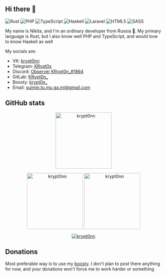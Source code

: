 ## Hi there 👋

![Rust](https://img.shields.io/badge/Rust-000000?style=for-the-badge&logo=rust&logoColor=white)
![PHP](https://img.shields.io/badge/php-%23777BB4.svg?style=for-the-badge&logo=php&logoColor=white)
![TypeScript](https://img.shields.io/badge/typescript-%23007ACC.svg?style=for-the-badge&logo=typescript&logoColor=white)
![Haskell](https://img.shields.io/badge/Haskell-5e5086?style=for-the-badge&logo=haskell&logoColor=white)
![Laravel](https://img.shields.io/badge/laravel-%23FF2D20.svg?style=for-the-badge&logo=laravel&logoColor=white)
![HTML5](https://img.shields.io/badge/html5-%23E34F26.svg?style=for-the-badge&logo=html5&logoColor=white)
![SASS](https://img.shields.io/badge/SASS-hotpink.svg?style=for-the-badge&logo=SASS&logoColor=white)

My name is Nikita, and I'm an ordinary developer from Russia 🎩. My primary language is Rust, but I also know well PHP and TypeScript, and would love to know Haskell as well

My socials are:

* VK: [krypt0nn](https://vk.com/krypt0nn)
* Telegram: [KRypt0s](https://t.me/KRypt0s)
* Discord: [Observer KRypt0n_#1864](https://discord.com/users/Observer%20KRypt0n_#1864)
* GitLab: [KRypt0n_](https://gitlab.com/KRypt0n_)
* Boosty: [krypt0n_](https://boosty.to/krypt0n_)
* Email: suimin.tu.mu.ga.mi@gmail.com

## GitHub stats

<p align="center">
  <img height="180em" src="https://github-profile-summary-cards.vercel.app/api/cards/profile-details?username=krypt0nn&theme=nord_bright" alt="krypt0nn" align="center">
</p>

<p align="center">
  <img height="180em" src="https://github-readme-stats.vercel.app/api?username=krypt0nn&hide_border=true&show_icons=true&theme=nord_bright" alt="krypt0nn" align="center">
  <img height="180em" src="https://github-readme-stats.vercel.app/api/top-langs?username=krypt0nn&show_icons=true&locale=en&layout=compact&hide_border=true&theme=nord_bright" alt="krypt0nn" align="center">
</p>

<p align="center">
  <a href="https://github.com/krypt0nn">
    <img src="https://github-profile-trophy.vercel.app/?username=krypt0nn&margin-w=5&theme=nord_bright" alt="krypt0nn">
  </a>
</p>

## Donations

Most preferable way is to use my [boosty](https://boosty.to/krypt0n_/donate). I don't plan to post there anything for now, and your donations won't force me to work harder or something
